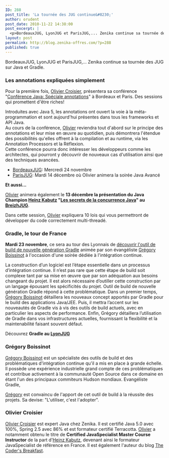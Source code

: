 ```yaml
---
ID: 288
post_title: 'La tournée des JUG continue&#8230;'
author: orudent
post_date: 2010-11-22 14:38:00
post_excerpt: |
  <p>BordeauxJUG, LyonJUG et ParisJUG,... Zenika continue sa tournée des JUG sur Java et Gradle.</p> <h3>Les annotations expliquées simplement</h3> <p>Pour la première fois, <a href="http://www.zenika.com/experts/olivier_croisier?fg=50007">Olivier Croisier</a>, présentera sa conférence "<a href="https://www.zenika.com/conference/java/speciale-annotations-par-olivier-croisier?fg=50007">Conférence Java: Spéciale annotations</a>" à Bordeaux et Paris. Des sessions qui promettent d'être riches!</p>
layout: post
permalink: http://blog.zenika-offres.com/?p=288
published: true
---
```

<p>BordeauxJUG, LyonJUG et ParisJUG,... Zenika continue sa tournée des JUG sur Java et Gradle.</p> <h3>Les annotations expliquées simplement</h3> <p>Pour la première fois, <a href="http://www.zenika.com/experts/olivier_croisier?fg=50007">Olivier Croisier</a>, présentera sa conférence "<a href="https://www.zenika.com/conference/java/speciale-annotations-par-olivier-croisier?fg=50007">Conférence Java: Spéciale annotations</a>" à Bordeaux et Paris. Des sessions qui promettent d'être riches!</p>
<!--more-->
<p>Introduites avec Java 5, les annotations ont ouvert la voie à la méta-programmation et sont aujourd'hui présentes dans tous les frameworks et API Java.<br />
Au cours de la conférence, <a href="http://www.zenika.com/experts/olivier_croisier?fg=50007">Olivier</a> reviendra tout d'abord sur le principe des annotations et leur mise en œuvre au quotidien, puis démontrera l'étendue des possibilités qu'elles offrent à la compilation et au runtime, via les Annotation Processors et la Réflexion. <br />
Cette conférence pourra donc intéresser les développeurs comme les architectes, qui pourront y découvrir de nouveaux cas d'utilisation ainsi que des techniques avancées.</p> <ul> <li><a href="http://www.bordeauxjug.org/20101124_Annotations?fg=50007">BordeauxJUG</a>: Mercredi 24 novembre</li> <li><a href="http://www.parisjug.org/xwiki/bin/view/Meeting/20101214">ParisJUG</a>: Mardi 14 décembre où Olivier animera la soirée Java Avancé<br /></li> </ul> <p><strong>Et aussi...</strong></p> <p><a href="http://www.zenika.com/experts/olivier_croisier?fg=50007">Olivier</a> animera également le <strong>13 décembre la présentation du Java Champion <a href="http://www.zenika.com/expert?expert=11?fg=50007">Heinz Kabutz</a> "<a href="https://www.zenika.com/conference/java/secret-de-la-concurrence-java-par-heinz-kabutz?fg=50007">Les secrets de la concurrence Java</a>" au <a href="http://www.breizhjug.org/">BreizhJUG</a></strong>.</p> <p>Dans cette session, <a href="http://www.zenika.com/experts/olivier_croisier?fg=50007">Olivier</a> expliquera 10 lois qui vous permettront de développer du code correctement multi-threadé.</p> <h3>Gradle, le tour de France</h3> <p><strong>Mardi 23 novembre</strong>, ce sera au tour des Lyonnais de <a href="http://www.lyonjug.org/evenements-a-venir/gradle-maven3">découvrir l'outil de build de nouvelle génération Gradle</a> animée par son évangéliste <a href="https://www.zenika.com/experts/gregory_boissinot?fg=50007">Grégory Boissinot</a> à l'occasion d'une soirée dédiée à l'intégration continue.</p> <p>La construction d’un logiciel est l’étape essentielle dans un processus d’intégration continue. Il n’est pas rare que cette étape de build soit complexe tant par sa mise en œuvre que par son adéquation aux besoins changeant du projet. Il est alors nécessaire d’outiller cette construction par un langage épousant les spécificités du projet. Outil de build de nouvelle génération Gradle répond à cette problématique. Dans un premier temps, <br />
<a href="https://www.zenika.com/experts/gregory_boissinot?fg=50007">Grégory Boissinot</a> détaillera les nouveaux concept apportés par Gradle pour le build des applications Java/JEE. Puis, il mettra l’accent sur les nouveautés de Gradle vis à vis des outils de build actuels, avec en particulier les aspects de performance. Enfin, Grégory détaillera l’utilisation de Gradle dans vos infrastructures actuelles, fournissant la flexibilité et la maintenabilité faisant souvent défaut.</p> <p>Découvrez <strong>Gradle au <a href="http://www.lyonjug.org/evenements-a-venir/gradle-maven3">LyonJUG</a></strong></p> <h3>Grégory Boissinot</h3> <p><a href="https://www.zenika.com/experts/gregory_boissinot?fg=50007">Grégory Boissinot</a> est un spécialiste des outils de build et des problématiques d'intégration continue qu'il a mis en place à grande échelle. Il possède une expérience industrielle grand compte de ces problématiques et contribue activement à la communauté Open Source dans ce domaine en étant l'un des principaux commiteurs Hudson mondiaux. Evangéliste Gradle,</p> <p><a href="https://www.zenika.com/experts/gregory_boissinot?fg=50007">Grégory</a> est convaincu de l'apport de cet outil de build à la réussite des projets. Sa devise: "L'utiliser, c'est l'adopter".</p> <h3>Olivier Croisier</h3> <p><a href="http://www.zenika.com/experts/olivier_croisier?fg=50007">Olivier Croisier</a> est expert Java chez Zenika. Il est certifié Java 5.0 avec 100%, Spring 2.5 avec 86% et est formateur certifié Terracotta. <a href="http://www.zenika.com/experts/olivier_croisier?fg=50007">Olivier</a> a notamment obtenu le titre de <strong>Certified JavaSpecialist Master Course Instructor</strong> de la part d'<a href="http://www.zenika.com/expert?expert=11?fg=50007">Heinz Kabutz</a>, devenant ainsi le formateur JavaSpecialist de référence en France. Il est également l'auteur du blog <a href="http://thecodersbreakfast.net/">The Coder's Breakfast</a>.</p>